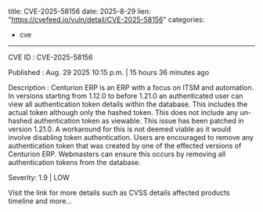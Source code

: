  
title: CVE-2025-58156
date: 2025-8-29
lien: "https://cvefeed.io/vuln/detail/CVE-2025-58156"
categories:
  - cve
---

CVE ID : CVE-2025-58156

Published :  Aug. 29
2025
10:15 p.m. | 15 hours
36 minutes ago

Description : Centurion ERP is an ERP with a focus on ITSM and automation. In versions starting from 1.12.0 to before 1.21.0
an authenticated user can view all authentication token details within the database. This includes the actual token
although only the hashed token. This does not include any un-hashed authentication token as viewable. This issue has been patched in version 1.21.0. A workaround for this is not deemed viable as it would involve disabling token authentication. Users are encouraged to remove any authentication token that was created by one of the effected versions of Centurion ERP. Webmasters can ensure this occurs by removing all authentication tokens from the database.

Severity: 1.9 | LOW

Visit the link for more details
such as CVSS details
affected products
timeline
and more...
